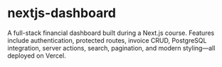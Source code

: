 # nextjs-dashboard
A full-stack financial dashboard built during a Next.js course. Features include authentication, protected routes, invoice CRUD, PostgreSQL integration, server actions, search, pagination, and modern styling—all deployed on Vercel.

